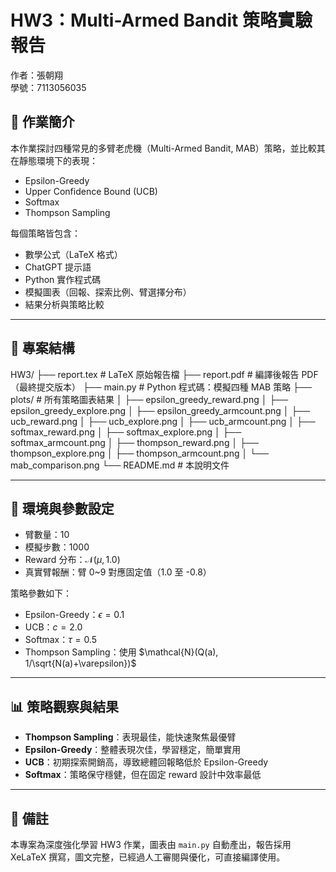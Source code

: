 # HW3：Multi-Armed Bandit 策略實驗報告

作者：張朝翔  
學號：7113056035  

## 📘 作業簡介
本作業探討四種常見的多臂老虎機（Multi-Armed Bandit, MAB）策略，並比較其在靜態環境下的表現：

- Epsilon-Greedy
- Upper Confidence Bound (UCB)
- Softmax
- Thompson Sampling

每個策略皆包含：
- 數學公式（LaTeX 格式）
- ChatGPT 提示語
- Python 實作程式碼
- 模擬圖表（回報、探索比例、臂選擇分布）
- 結果分析與策略比較

---

## 📁 專案結構
HW3/
├── report.tex             # LaTeX 原始報告檔
├── report.pdf             # 編譯後報告 PDF（最終提交版本）
├── main.py                # Python 程式碼：模擬四種 MAB 策略
├── plots/                 # 所有策略圖表結果
│   ├── epsilon_greedy_reward.png
│   ├── epsilon_greedy_explore.png
│   ├── epsilon_greedy_armcount.png
│   ├── ucb_reward.png
│   ├── ucb_explore.png
│   ├── ucb_armcount.png
│   ├── softmax_reward.png
│   ├── softmax_explore.png
│   ├── softmax_armcount.png
│   ├── thompson_reward.png
│   ├── thompson_explore.png
│   ├── thompson_armcount.png
│   └── mab_comparison.png
└── README.md              # 本說明文件

---

## 🧪 環境與參數設定

- 臂數量：10
- 模擬步數：1000
- Reward 分布：$\mathcal{N}(\mu, 1.0)$
- 真實臂報酬：臂 0~9 對應固定值（1.0 至 -0.8）

策略參數如下：
- Epsilon-Greedy：$\epsilon = 0.1$
- UCB：$c = 2.0$
- Softmax：$\tau = 0.5$
- Thompson Sampling：使用 $\mathcal{N}(Q(a), 1/\sqrt{N(a)+\varepsilon})$

---

## 📊 策略觀察與結果

- **Thompson Sampling**：表現最佳，能快速聚焦最優臂
- **Epsilon-Greedy**：整體表現次佳，學習穩定，簡單實用
- **UCB**：初期探索開銷高，導致總體回報略低於 Epsilon-Greedy
- **Softmax**：策略保守穩健，但在固定 reward 設計中效率最低

---

## 📎 備註

本專案為深度強化學習 HW3 作業，圖表由 `main.py` 自動產出，報告採用 XeLaTeX 撰寫，圖文完整，已經過人工審閱與優化，可直接編譯使用。